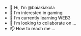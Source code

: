 - 👋 Hi, I’m @baiakiakola
- 👀 I’m interested in gaming
- 🌱 I’m currently learning WEB3
- 💞️ I’m looking to collaborate on ...
- 📫 How to reach me ...

<!---
baiakiakola/baiakiakola is a ✨ special ✨ repository because its `README.md` (this file) appears on your GitHub profile.
You can click the Preview link to take a look at your changes.
--->
